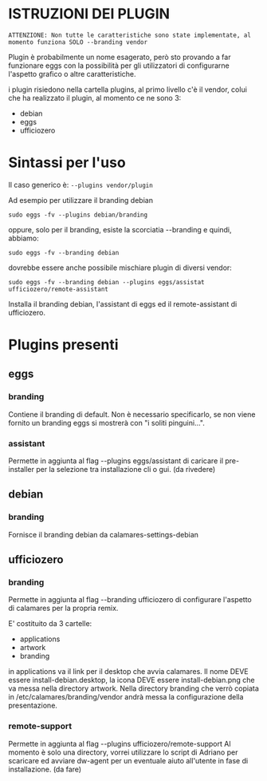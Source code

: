 # ISTRUZIONI DEI PLUGIN

``ATTENZIONE: Non tutte le caratteristiche sono state implementate, al momento funziona SOLO
--branding vendor``


Plugin è probabilmente un nome esagerato, però sto provando a far funzionare eggs con la possibilità per gli
utilizzatori di configurarne l'aspetto grafico o altre caratteristiche.

i plugin risiedono nella cartella plugins, al primo livello c'è il vendor, colui che ha realizzato il plugin, 
al momento ce ne sono 3: 
* debian
* eggs
* ufficiozero

# Sintassi per l'uso
Il caso generico è:
```--plugins vendor/plugin```

Ad esempio per utilizzare il branding debian

```sudo eggs -fv --plugins debian/branding``` 

oppure, solo per il branding, esiste la scorciatia --branding e quindi, abbiamo:

```sudo eggs -fv --branding debian``` 


dovrebbe essere anche possibile mischiare plugin di diversi vendor:

```sudo eggs -fv --branding debian --plugins eggs/assistat ufficiozero/remote-assistant```

Installa il branding debian, l'assistant di eggs ed il remote-assistant di ufficiozero.

# Plugins presenti

## eggs

### branding
Contiene il branding di default. Non è necessario specificarlo, se non viene fornito un branding
eggs si mostrerà con "i soliti pinguini...".

### assistant
Permette in aggiunta al flag --plugins eggs/assistant di caricare il pre-installer per la selezione
tra installazione cli o gui. (da rivedere)


## debian
### branding
Fornisce il branding debian da calamares-settings-debian

## ufficiozero

### branding
Permette in aggiunta al flag --branding ufficiozero di configurare l'aspetto di calamares per la propria
remix.

E' costituito da 3 cartelle: 
* applications
* artwork
* branding

in applications va il link per il desktop che avvia calamares. Il nome DEVE essere install-debian.desktop, la icona DEVE
essere install-debian.png che va messa nella directory artwork. Nella directory branding che verrò copiata in /etc/calamares/branding/vendor
andrà messa la configurazione della presentazione.

### remote-support
Permette in aggiunta al flag --plugins ufficiozero/remote-support
Al momento è solo una directory, vorrei utilizzare lo script di Adriano per scaricare ed avviare 
dw-agent per un eventuale aiuto all'utente in fase di installazione. (da fare)








